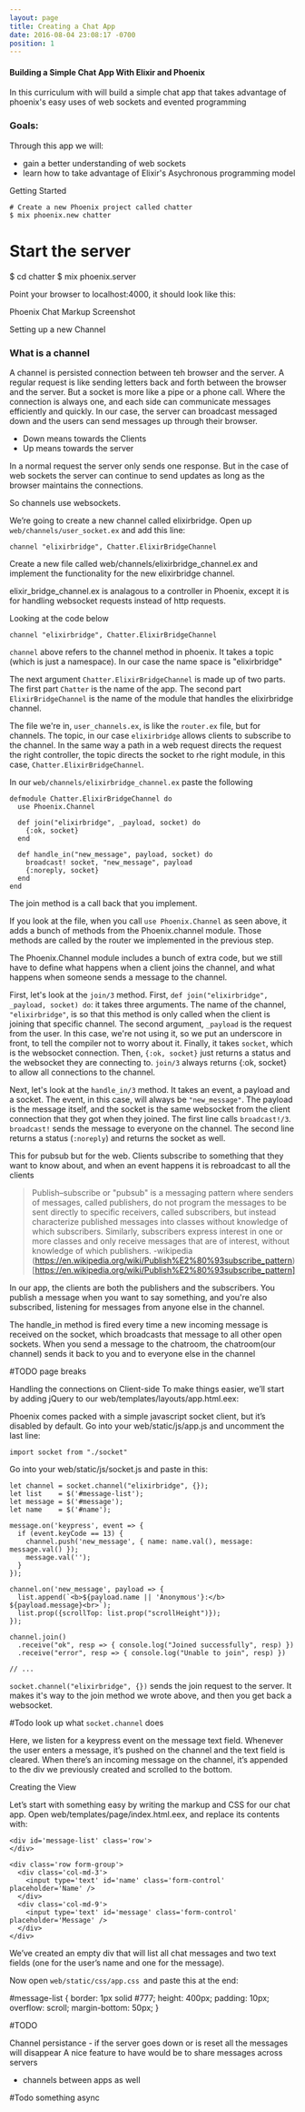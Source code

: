 ```yaml
---
layout: page
title: Creating a Chat App
date: 2016-08-04 23:08:17 -0700
position: 1
---
```


#### Building a Simple Chat App With Elixir and Phoenix

In this curriculum with will build a simple chat app that takes advantage of phoenix's easy uses of web sockets and evented programming


### Goals:

Through this app we will:

* gain a better understanding of web sockets
* learn how to take advantage of Elixir's Asychronous programming model


Getting Started


```
# Create a new Phoenix project called chatter
$ mix phoenix.new chatter
```

# Start the server
$ cd chatter
$ mix phoenix.server

Point your browser to localhost:4000, it should look like this:

Phoenix Chat Markup Screenshot

Setting up a new Channel

### What is a channel

A channel is persisted connection between teh browser and the server. A regular request is like sending letters back and forth between the browser and the server. But a socket is more like a pipe or a phone call. Where the connection is always one, and each side can communicate messages efficiently and quickly. In our case, the server can broadcast messaged down and the users can send messages up through their browser.

* Down means towards the Clients
* Up means towards the server


In a normal request the server only sends one response. But in the case of web sockets the server can continue to send updates as long as the browser maintains the connections.


So channels use websockets.

We’re going to create a new channel called elixirbridge. Open up `web/channels/user_socket.ex` and add this line:


`channel "elixirbridge", Chatter.ElixirBridgeChannel`

Create a new file called web/channels/elixirbridge_channel.ex and implement the functionality for the new elixirbridge channel.

elixir_bridge_channel.ex is analagous to a controller in Phoenix, except it is for handling websocket requests instead of http requests.



Looking at the code below

`channel "elixirbridge", Chatter.ElixirBridgeChannel`

`channel` above refers to the channel method in phoenix. It takes a topic (which is just a namespace). In our case the name space is "elixirbridge"

The next argument `Chatter.ElixirBridgeChannel` is made up of two parts. The first part `Chatter` is the name of the app. The second part `ElixirBridgeChannel` is the name of the module that handles the elixirbridge channel.

The file we're in, `user_channels.ex`, is like the `router.ex` file, but for channels. The topic, in our case `elixirbridge` allows clients to subscribe to the channel. In the same way a path in a web request directs the request the right controller, the topic directs the socket to rhe right module, in this case, `Chatter.ElixirBridgeChannel`.  


In our `web/channels/elixirbridge_channel.ex` paste the following

```
defmodule Chatter.ElixirBridgeChannel do
  use Phoenix.Channel

  def join("elixirbridge", _payload, socket) do
    {:ok, socket}
  end

  def handle_in("new_message", payload, socket) do
    broadcast! socket, "new_message", payload
    {:noreply, socket}
  end
end
```


The join method is a call back that you implement.

If you look at the file, when you call `use Phoenix.Channel` as seen above, it adds a bunch of methods from the Phoenix.channel module. Those methods are called by the router we implemented in the previous step.

The Phoenix.Channel module includes a bunch of extra code, but we still have to define what happens when a client joins the channel, and what happens when someone sends a message to the channel.

First, let's look at the `join/3` method. First, `def join("elixirbridge", _payload, socket) do`: it takes three arguments. The name of the channel, `"elixirbridge"`, is so that this method is only called when the client is joining that specific channel. The second argument, `_payload` is the request from the user. In this case, we're not using it, so we put an underscore in front, to tell the compiler not to worry about it. Finally, it takes `socket`, which is the websocket connection. Then, `{:ok, socket}` just returns a status and the websocket they are connecting to. `join/3` always returns {:ok, socket} to allow all connections to the channel.


Next, let's look at the `handle_in/3` method. It takes an event, a payload and a socket. The event, in this case, will always be `"new_message"`. The payload is the message itself, and the socket is the same websocket from the client connection that they got when they joined. The first line calls `broadcast!/3`. `broadcast!` sends the message to everyone on the channel. The second line returns a status (`:noreply`) and returns the socket as well.  


This for pubsub but for the web. Clients subscribe to something that they want to know about, and when an event happens it is rebroadcast to all the clients

> Publish–subscribe or "pubsub" is a messaging pattern where senders of messages, called publishers, do not program the messages to be sent directly to specific receivers, called subscribers, but instead characterize published messages into classes without knowledge of which subscribers. Similarly, subscribers express interest in one or more classes and only receive messages that are of interest, without knowledge of which publishers.
-wikipedia (https://en.wikipedia.org/wiki/Publish%E2%80%93subscribe_pattern)[https://en.wikipedia.org/wiki/Publish%E2%80%93subscribe_pattern]


In our app, the clients are both the publishers and the subscribers. You publish a message when you want to say something, and you're also subscribed, listening for messages from anyone else in the channel.

The handle_in method is fired every time a new incoming message is received on the socket, which broadcasts that message to all other open sockets. When you send a message to the chatroom, the chatroom(our channel) sends it back to you and to everyone else in the channel


#TODO page breaks


Handling the connections on Client-side
To make things easier, we’ll start by adding jQuery to our web/templates/layouts/app.html.eex:


<script src="https://cdnjs.cloudflare.com/ajax/libs/jquery/2.2.4/jquery.min.js"></script>
<script src="<%= static_path(@conn, "/js/app.js") %>"></script>

Phoenix comes packed with a simple javascript socket client, but it’s disabled by default. Go into your web/static/js/app.js and uncomment the last line:

```
import socket from "./socket"
```

Go into your web/static/js/socket.js and paste in this:

```
let channel = socket.channel("elixirbridge", {});
let list    = $('#message-list');
let message = $('#message');
let name    = $('#name');

message.on('keypress', event => {
  if (event.keyCode == 13) {
    channel.push('new_message', { name: name.val(), message: message.val() });
    message.val('');
  }
});

channel.on('new_message', payload => {
  list.append(`<b>${payload.name || 'Anonymous'}:</b> ${payload.message}<br>`);
  list.prop({scrollTop: list.prop("scrollHeight")});
});

channel.join()
  .receive("ok", resp => { console.log("Joined successfully", resp) })
  .receive("error", resp => { console.log("Unable to join", resp) })

// ...

```

`socket.channel("elixirbridge", {})` sends the join request to the server. It makes it's way to the join method we wrote above, and then you get back a websocket.

#Todo
look up what `socket.channel` does

Here, we listen for a keypress event on the message text field. Whenever the user enters a message, it’s pushed on the channel and the text field is cleared. When there’s an incoming message on the channel, it’s appended to the div we previously created and scrolled to the bottom.


Creating the View

Let’s start with something easy by writing the markup and CSS for our chat app. Open web/templates/page/index.html.eex, and replace its contents with:

```
<div id='message-list' class='row'>
</div>

<div class='row form-group'>
  <div class='col-md-3'>
    <input type='text' id='name' class='form-control' placeholder='Name' />
  </div>
  <div class='col-md-9'>
    <input type='text' id='message' class='form-control' placeholder='Message' />
  </div>
</div>
```
We’ve created an empty div that will list all chat messages and two text fields (one for the user’s name and one for the message).

Now open `web/static/css/app.css `and paste this at the end:

#message-list {
  border: 1px solid #777;
  height: 400px;
  padding: 10px;
  overflow: scroll;
  margin-bottom: 50px;
}


#TODO

Channel persistance - if the server goes down or is reset all the messages will disappear
A nice feature to have would be to share messages across servers

- channels between apps as well

#Todo
something async
